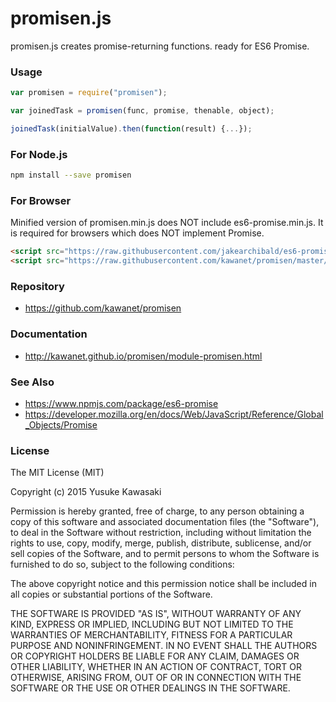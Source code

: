 # promisen.js

promisen.js creates promise-returning functions. ready for ES6 Promise.

### Usage

```js
var promisen = require("promisen");

var joinedTask = promisen(func, promise, thenable, object);

joinedTask(initialValue).then(function(result) {...});
```

### For Node.js

```sh
npm install --save promisen
```

### For Browser

Minified version of promisen.min.js does NOT include es6-promise.min.js.
It is required for browsers which does NOT implement Promise. 

```html
<script src="https://raw.githubusercontent.com/jakearchibald/es6-promise/master/dist/es6-promise.min.js"></script>
<script src="https://raw.githubusercontent.com/kawanet/promisen/master/dist/promisen.min.js"></script>
```

### Repository

- https://github.com/kawanet/promisen

### Documentation

- http://kawanet.github.io/promisen/module-promisen.html

### See Also

- https://www.npmjs.com/package/es6-promise
- https://developer.mozilla.org/en/docs/Web/JavaScript/Reference/Global_Objects/Promise

### License

The MIT License (MIT)

Copyright (c) 2015 Yusuke Kawasaki

Permission is hereby granted, free of charge, to any person obtaining a copy
of this software and associated documentation files (the "Software"), to deal
in the Software without restriction, including without limitation the rights
to use, copy, modify, merge, publish, distribute, sublicense, and/or sell
copies of the Software, and to permit persons to whom the Software is
furnished to do so, subject to the following conditions:

The above copyright notice and this permission notice shall be included in all
copies or substantial portions of the Software.

THE SOFTWARE IS PROVIDED "AS IS", WITHOUT WARRANTY OF ANY KIND, EXPRESS OR
IMPLIED, INCLUDING BUT NOT LIMITED TO THE WARRANTIES OF MERCHANTABILITY,
FITNESS FOR A PARTICULAR PURPOSE AND NONINFRINGEMENT. IN NO EVENT SHALL THE
AUTHORS OR COPYRIGHT HOLDERS BE LIABLE FOR ANY CLAIM, DAMAGES OR OTHER
LIABILITY, WHETHER IN AN ACTION OF CONTRACT, TORT OR OTHERWISE, ARISING FROM,
OUT OF OR IN CONNECTION WITH THE SOFTWARE OR THE USE OR OTHER DEALINGS IN THE
SOFTWARE.

